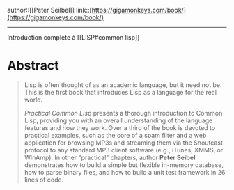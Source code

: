 author::[[Peter Seilbel]]
link::[https://gigamonkeys.com/book/](https://gigamonkeys.com/book/)

----
Introduction complète à [[LISP#common lisp]]

# Abstract
> Lisp is often thought of as an academic language, but it need not be. This is the first book that introduces Lisp as a language for the real world.
> 
> _Practical Common Lisp_ presents a thorough introduction to Common Lisp, providing you with an overall understanding of the language features and how they work. Over a third of the book is devoted to practical examples, such as the core of a spam filter and a web application for browsing MP3s and streaming them via the Shoutcast protocol to any standard MP3 client software (e.g., iTunes, XMMS, or WinAmp). In other "practical" chapters, author **Peter Seibel** demonstrates how to build a simple but flexible in-memory database, how to parse binary files, and how to build a unit test framework in 26 lines of code.
  
